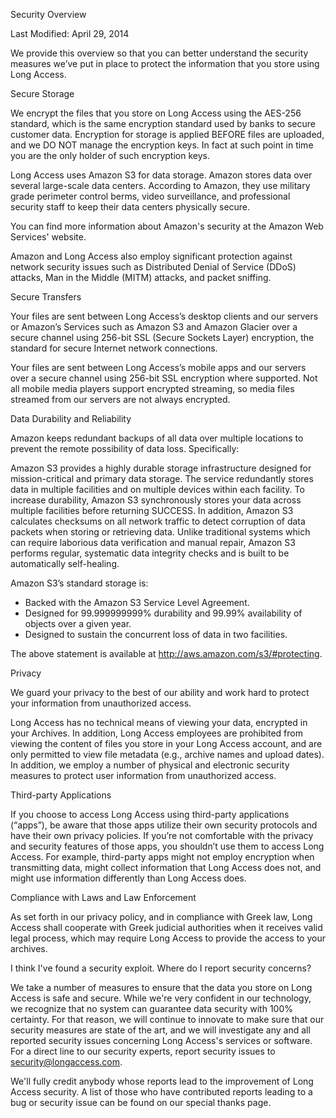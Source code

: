 Security Overview

Last Modified: April 29, 2014

We provide this overview so that you can better understand the
security measures we’ve put in place to protect the information that
you store using Long Access.

Secure Storage

We encrypt the files that you store on Long Access using the AES-256
standard, which is the same encryption standard used by banks to
secure customer data. Encryption for storage is applied BEFORE files
are uploaded, and we DO NOT manage the encryption keys. In fact at
such point in time you are the only holder of such encryption keys.

Long Access uses Amazon S3 for data storage. Amazon stores data over
several large-scale data centers. According to Amazon, they use
military grade perimeter control berms, video surveillance, and
professional security staff to keep their data centers physically
secure.

You can find more information about Amazon's security at the Amazon
Web Services' website.

Amazon and Long Access also employ significant protection against
network security issues such as Distributed Denial of Service (DDoS)
attacks, Man in the Middle (MITM) attacks, and packet sniffing.

Secure Transfers

Your files are sent between Long Access’s desktop clients and our
servers or Amazon’s Services such as Amazon S3 and Amazon Glacier
over a secure channel using 256-bit SSL (Secure Sockets Layer)
encryption, the standard for secure Internet network connections.

Your files are sent between Long Access’s mobile apps and our servers
over a secure channel using 256-bit SSL encryption where supported.
Not all mobile media players support encrypted streaming, so media
files streamed from our servers are not always encrypted.

Data Durability and Reliability

Amazon keeps redundant backups of all data over multiple locations to
prevent the remote possibility of data loss. Specifically:

Amazon S3 provides a highly durable storage infrastructure designed
for mission-critical and primary data storage. The service
redundantly stores data in multiple facilities and on multiple
devices within each facility. To increase durability, Amazon S3
synchronously stores your data across multiple facilities before
returning SUCCESS. In addition, Amazon S3 calculates checksums on all
network traffic to detect corruption of data packets when storing or
retrieving data. Unlike traditional systems which can require
laborious data verification and manual repair, Amazon S3 performs
regular, systematic data integrity checks and is built to be
automatically self-healing.

Amazon S3’s standard storage is:

- Backed with the Amazon S3 Service Level Agreement.
- Designed for 99.999999999% durability and 99.99% availability of
objects over a given year.
- Designed to sustain the concurrent loss of data in two facilities.

The above statement is available at
http://aws.amazon.com/s3/#protecting.

Privacy

We guard your privacy to the best of our ability and work hard to
protect your information from unauthorized access.

Long Access has no technical means of viewing your data, encrypted in
your Archives. In addition, Long Access employees are prohibited from
viewing the content of files you store in your Long Access account,
and are only permitted to view file metadata (e.g., archive names and
upload dates). In addition, we employ a number of physical and
electronic security measures to protect user information from
unauthorized access.

Third-party Applications

If you choose to access Long Access using third-party applications
(“apps”), be aware that those apps utilize their own security
protocols and have their own privacy policies. If you’re not
comfortable with the privacy and security features of those apps, you
shouldn’t use them to access Long Access. For example, third-party
apps might not employ encryption when transmitting data, might
collect information that Long Access does not, and might use
information differently than Long Access does.

Compliance with Laws and Law Enforcement

As set forth in our privacy policy, and in compliance with Greek law,
Long Access shall cooperate with Greek judicial authorities when it
receives valid legal process, which may require Long Access to
provide the access to your archives.

I think I've found a security exploit. Where do I report security
concerns?

We take a number of measures to ensure that the data you store on
Long Access is safe and secure. While we're very confident in our
technology, we recognize that no system can guarantee data security
with 100% certainty. For that reason, we will continue to innovate to
make sure that our security measures are state of the art, and we
will investigate any and all reported security issues concerning Long
Access's services or software. For a direct line to our security
experts, report security issues to security@longaccess.com.

We'll fully credit anybody whose reports lead to the improvement of
Long Access security. A list of those who have contributed reports
leading to a bug or security issue can be found on our special thanks
page.
